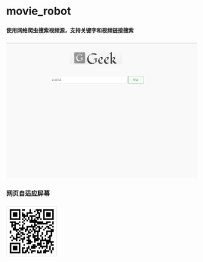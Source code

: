 # movie_robot
###

#### 使用网络爬虫搜索视频源，支持关键字和视频链接搜索
### ![movie_robot](https://github.com/CarryChang/movie_robot/blob/master/logo.png)
### 网页自适应屏幕
### ![movie_robot](https://github.com/CarryChang/movie_robot/blob/master/qr.png)

